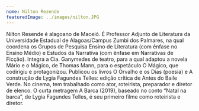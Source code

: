 ```yaml
---
nome: Nilton Rezende
featuredImage: ../images/nilton.JPG
---
```

Nilton Resende é alagoano de Maceió. É Professor Adjunto de Literatura da Universidade Estadual de Alagoas/Campus Zumbi dos Palmares, na qual coordena os Grupos de Pesquisa Ensino de Literatura (com ênfase no Ensino Médio) e Estudos da Narrativa (com ênfase em Narrativas de Ficção). Integra a Cia. Ganymedes de teatro, para a qual adaptou a novela Mário e o Mágico, de Thomas Mann, para o espetáculo O Mágico, que codirigiu e protagonizou. Publicou os livros O Orvalho e os Dias (poesia) e A construção de Lygia Fagundes Telles: edição crítica de Antes do Baile Verde. No cinema, tem trabalhado como ator, roteirista, preparador e diretor de elenco. O curta metragem A Barca (2019), baseado no conto “Natal na barca”, de Lygia Fagundes Telles, é seu primeiro filme como roteirista e diretor.